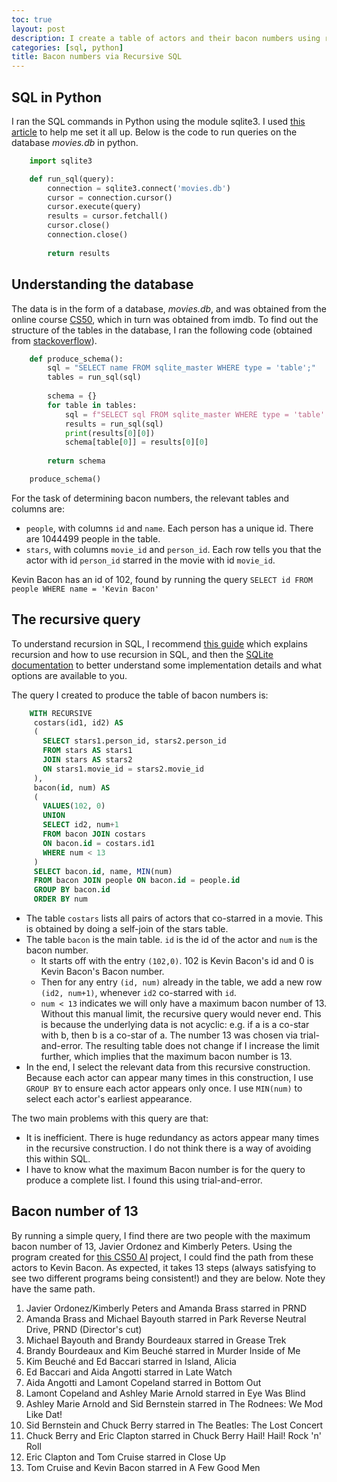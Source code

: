 ```yaml
---
toc: true
layout: post
description: I create a table of actors and their bacon numbers using recursion in SQL. The largest finite bacon number is 13.
categories: [sql, python]
title: Bacon numbers via Recursive SQL
---
```




## SQL in Python
I ran the SQL commands in Python using the module sqlite3. I used [this article](https://swcarpentry.github.io/sql-novice-survey/10-prog/index.html) to help me set it all up. Below is the code to run queries on the database *movies.db* in python.

```python
    import sqlite3

    def run_sql(query):
        connection = sqlite3.connect('movies.db')
        cursor = connection.cursor()
        cursor.execute(query)
        results = cursor.fetchall()
        cursor.close()
        connection.close()
    
        return results
```



## Understanding the database
The data is in the form of a database, *movies.db*, and was obtained from the online course [CS50](https://cs50.harvard.edu/x/2020/psets/7/movies/), which in turn was obtained from imdb. To find out the structure of the tables in the database, I ran the following code (obtained from [stackoverflow](https://stackoverflow.com/questions/305378/list-of-tables-db-schema-dump-etc-using-the-python-sqlite3-api)).

```python
    def produce_schema():
        sql = "SELECT name FROM sqlite_master WHERE type = 'table';"
        tables = run_sql(sql)
    
        schema = {}
        for table in tables:
            sql = f"SELECT sql FROM sqlite_master WHERE type = 'table' and name = '{table[0]}'"
            results = run_sql(sql)
            print(results[0][0])
            schema[table[0]] = results[0][0]
    
        return schema

    produce_schema()
```

For the task of determining bacon numbers, the relevant tables and columns are:
* `people`, with columns `id` and `name`. Each person has a unique id. There are 1044499 people in the table.
* `stars`, with columns `movie_id` and `person_id`. Each row tells you that the actor with id `person_id` starred in the movie with id `movie_id`.

Kevin Bacon has an id of 102, found by running the query `SELECT id FROM people WHERE name = 'Kevin Bacon' `



## The recursive query
To understand recursion in SQL, I recommend [this guide](https://www.essentialsql.com/recursive-ctes-explained/) which explains recursion and how to use recursion in SQL, and then the [SQLite documentation](https://www.sqlite.org/lang_with.html) to better understand some implementation details and what options are available to you.

The query I created to produce the table of bacon numbers is:
```sql
    WITH RECURSIVE
     costars(id1, id2) AS
     ( 
       SELECT stars1.person_id, stars2.person_id
       FROM stars AS stars1
       JOIN stars AS stars2
       ON stars1.movie_id = stars2.movie_id
     ),
     bacon(id, num) AS
     (
       VALUES(102, 0)
       UNION
       SELECT id2, num+1
       FROM bacon JOIN costars
       ON bacon.id = costars.id1
       WHERE num < 13
     )
     SELECT bacon.id, name, MIN(num)
     FROM bacon JOIN people ON bacon.id = people.id
     GROUP BY bacon.id
     ORDER BY num
```

* The table `costars` lists all pairs of actors that co-starred in a movie. This is obtained by doing a self-join of the stars table.
* The table `bacon` is the main table. `id` is the id of the actor and `num` is the bacon number.
    * It starts off with the entry `(102,0)`.  102 is Kevin Bacon's id and 0 is Kevin Bacon's Bacon number.
    * Then for any entry `(id, num)` already in the table, we add a new row `(id2, num+1)`, whenever `id2` co-starred with `id`.
    * `num < 13` indicates we will only have a maximum bacon number of 13. Without this manual limit, the recursive query would never end. This is because the underlying data is not acyclic: e.g. if a is a co-star with b, then b is a co-star of a. The number 13 was chosen via trial-and-error. The resulting table does not change if I increase the limit further, which implies that the maximum bacon number is 13.
* In the end, I select the relevant data from this recursive construction. Because each actor can appear many times in this construction, I use `GROUP BY` to ensure each actor appears only once. I use `MIN(num)` to select each actor's earliest appearance. 

The two main problems with this query are that:
* It is inefficient. There is huge redundancy as actors appear many times in the recursive construction. I do not think there is a way of avoiding this within SQL.
* I have to know what the maximum Bacon number is for the query to produce a complete list. I found this using trial-and-error.


## Bacon number of 13
By running a simple query, I find there are two people with the maximum bacon number of 13, Javier Ordonez and Kimberly Peters.  Using the program created for [this CS50 AI](https://cs50.harvard.edu/ai/2020/projects/0/degrees/) project, I could find the path from these actors to Kevin Bacon. As expected, it takes 13 steps (always satisfying to see two different programs being consistent!) and they are below. Note they have the same path.

1. Javier Ordonez/Kimberly Peters and Amanda Brass starred in PRND
2. Amanda Brass and Michael Bayouth starred in Park Reverse Neutral Drive, PRND (Director's cut)
3. Michael Bayouth and Brandy Bourdeaux starred in Grease Trek
4. Brandy Bourdeaux and Kim Beuché starred in Murder Inside of Me
5. Kim Beuché and Ed Baccari starred in Island, Alicia
6. Ed Baccari and Aida Angotti starred in Late Watch
7. Aida Angotti and Lamont Copeland starred in Bottom Out
8. Lamont Copeland and Ashley Marie Arnold starred in Eye Was Blind
9. Ashley Marie Arnold and Sid Bernstein starred in The Rodnees: We Mod Like Dat!
10. Sid Bernstein and Chuck Berry starred in The Beatles: The Lost Concert
11. Chuck Berry and Eric Clapton starred in Chuck Berry Hail! Hail! Rock 'n' Roll
12. Eric Clapton and Tom Cruise starred in Close Up
13. Tom Cruise and Kevin Bacon starred in A Few Good Men



